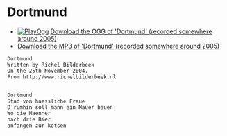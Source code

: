 # Dortmund


-   [![PlayOgg](http://static.fsf.org/playogg/Play_ogg_80x15.png "I support PlayOgg!")](http://playogg.org)
    [Download the OGG of 'Dortmund' (recorded somewhere
    around 2005)](CD04_06Dortmund.ogg)
-   [Download the MP3 of 'Dortmund' (recorded somewhere
    around 2005)](CD04_06Dortmund.mp3)

```
Dortmund
Written by Richel Bilderbeek
On the 25th November 2004.
From http://www.richelbilderbeek.nl


Dortmund
Stad von haessliche Fraue
D'rumhin soll mann ein Mauer bauen
Wo die Maenner
nach drie Bier
anfangen zur kotsen
```
